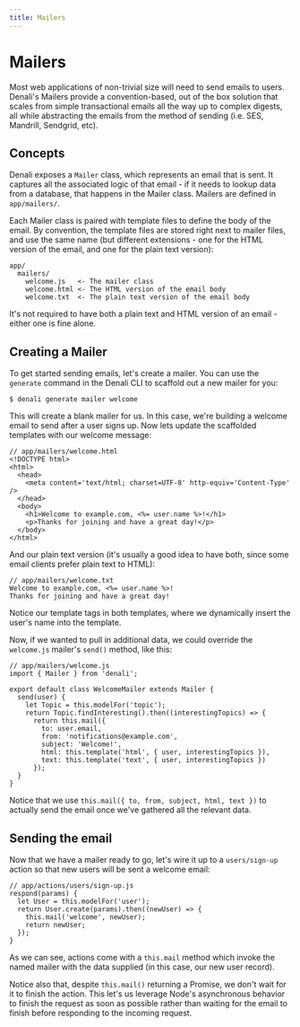 ```yaml
---
title: Mailers
---
```


# Mailers

Most web applications of non-trivial size will need to send emails to users.
Denali's Mailers provide a convention-based, out of the box solution that scales
from simple transactional emails all the way up to complex digests, all while
abstracting the emails from the method of sending (i.e. SES, Mandrill, Sendgrid,
etc).

## Concepts

Denali exposes a `Mailer` class, which represents an email that is sent. It
captures all the associated logic of that email - if it needs to lookup data
from a database, that happens in the Mailer class. Mailers are defined in
`app/mailers/`.

Each Mailer class is paired with template files to define the body of the email.
By convention, the template files are stored right next to mailer files, and use
the same name (but different extensions - one for the HTML version of the email,
and one for the plain text version):

    app/
      mailers/
        welcome.js   <- The mailer class
        welcome.html <- The HTML version of the email body
        welcome.txt  <- The plain text version of the email body

It's not required to have both a plain text and HTML version of an email -
either one is fine alone.

## Creating a Mailer

To get started sending emails, let's create a mailer. You can use the `generate`
command in the Denali CLI to scaffold out a new mailer for you:

    $ denali generate mailer welcome

This will create a blank mailer for us. In this case, we're building a welcome
email to send after a user signs up. Now lets update the scaffolded templates
with our welcome message:

    // app/mailers/welcome.html
    <!DOCTYPE html>
    <html>
      <head>
        <meta content='text/html; charset=UTF-8' http-equiv='Content-Type' />
      </head>
      <body>
        <h1>Welcome to example.com, <%= user.name %>!</h1>
        <p>Thanks for joining and have a great day!</p>
      </body>
    </html>

And our plain text version (it's usually a good idea to have both, since some
email clients prefer plain text to HTML):

    // app/mailers/welcome.txt
    Welcome to example.com, <%= user.name %>!
    Thanks for joining and have a great day!

Notice our template tags in both templates, where we dynamically insert the
user's name into the template.

Now, if we wanted to pull in additional data, we could override the `welcome.js`
mailer's `send()` method, like this:

    // app/mailers/welcome.js
    import { Mailer } from 'denali';

    export default class WelcomeMailer extends Mailer {
      send(user) {
        let Topic = this.modelFor('topic');
        return Topic.findInteresting().then((interestingTopics) => {
          return this.mail({
            to: user.email,
            from: 'notifications@example.com',
            subject: 'Welcome!',
            html: this.template('html', { user, interestingTopics }),
            text: this.template('text', { user, interestingTopics })
          });
      }
    }

Notice that we use `this.mail({ to, from, subject, html, text })` to actually
send the email once we've gathered all the relevant data.

## Sending the email

Now that we have a mailer ready to go, let's wire it up to a `users/sign-up`
action so that new users will be sent a welcome email:

    // app/actions/users/sign-up.js
    respond(params) {
      let User = this.modelFor('user');
      return User.create(params).then((newUser) => {
        this.mail('welcome', newUser);
        return newUser;
      });
    }

As we can see, actions come with a `this.mail` method which invoke the named
mailer with the data supplied (in this case, our new user record).

Notice also that, despite `this.mail()` returning a Promise, we don't wait for
it to finish the action. This let's us leverage Node's asynchronous behavior to
finish the request as soon as possible rather than waiting for the email to
finish before responding to the incoming request.
